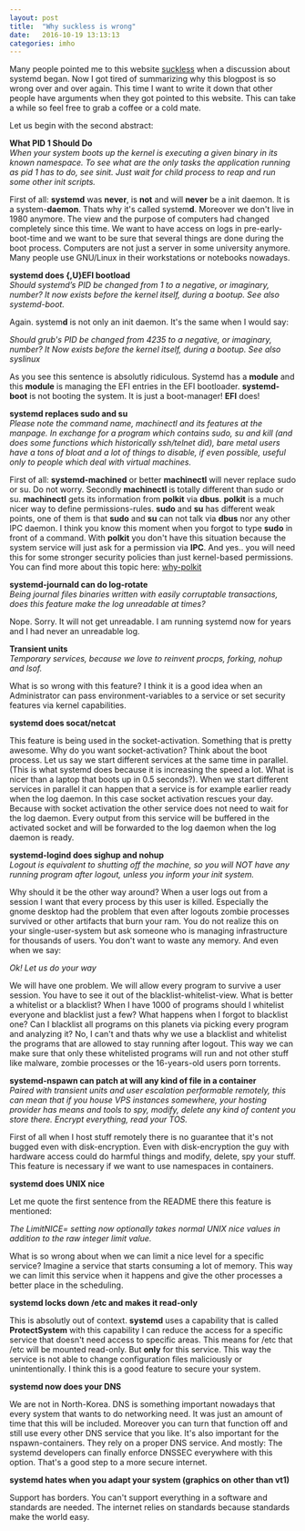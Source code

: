 ```yaml
---
layout: post
title:  "Why suckless is wrong"
date:   2016-10-19 13:13:13
categories: imho
---
```


Many people pointed me to this website [suckless](http://suckless.org/sucks/systemd) when a discussion about systemd
began. Now I got tired of summarizing why this blogpost is so wrong over
and over again. This time I want to write it down that other people have
arguments when they got pointed to this website. This can take a while
so feel free to grab a coffee or a cold mate.  
  
Let us begin with the second abstract:  
  
**What PID 1 Should Do**  
*When your system boots up the kernel is executing a given binary in its
known namespace. To see what are the only tasks the application running
as pid 1 has to do, see sinit. Just wait for child process to reap and
run some other init scripts.*  
  
First of all: **systemd** was **never**, is **not** and will **never**
be a init daemon. It is a system-**daemon**. Thats why it's called
system**d**. Moreover we don't live in 1980 anymore. The view and the
purpose of computers had changed completely since this time. We want to
have access on logs in pre-early-boot-time and we want to be sure that
several things are done during the boot process. Computers are not just
a server in some university anymore. Many people use GNU/Linux in their
workstations or notebooks nowadays.  

**systemd does {,U}EFI bootload**  
*Should systemd’s PID be changed from 1 to a negative, or imaginary,
number? It now exists before the kernel itself, during a bootup. See
also systemd-boot.*  
  
Again. system**d** is not only an init daemon. It's the same when I
would say:  
  
*Should grub's PID be changed from 4235 to a negative, or imaginary,
number? It Now exists before the kernel itself, during a bootup. See
also syslinux*  
  
As you see this sentence is absolutly ridiculous. Systemd has a
**module** and this **module** is managing the EFI entries in the EFI
bootloader. **systemd-boot** is not booting the system. It is just a
boot-manager! **EFI** does!  
  
**systemd replaces sudo and su**  
*Please note the command name, machinectl and its features at the
manpage. In exchange for a program which contains sudo, su and kill (and
does some functions which historically ssh/telnet did), bare metal users
have a tons of bloat and a lot of things to disable, if even possible,
useful only to people which deal with virtual machines.*  
  
First of all: **systemd-machined** or better **machinectl** will never
replace sudo or su. Do not worry. Secondly **machinectl** is totally
different than sudo or su. **machinectl** gets its information from
**polkit** via **dbus**. **polkit** is a much nicer way to define
permissions-rules. **sudo** and **su** has different weak points, one of
them is that **sudo** and **su** can not talk via **dbus** nor any other
IPC daemon. I think you know this moment when you forgot to type
**sudo** in front of a command. With **polkit** you don't have this
situation because the system service will just ask for a permission via
**IPC**. And yes.. you will need this for some stronger security
policies than just kernel-based permissions. You can find more about
this topic here:
[why-polkit](https://www.collabora.com/about-us/blog/2015/06/08/why-polkit-(or,-how-to-mount-a-disk-on-modern-linux))  
  
**systemd-journald can do log-rotate**  
*Being journal files binaries written with easily corruptable
transactions, does this feature make the log unreadable at times?*  
  
Nope. Sorry. It will not get unreadable. I am running systemd now for
years and I had never an unreadable log.  
  
**Transient units**  
*Temporary services, because we love to reinvent procps, forking, nohup
and lsof.*  
  
What is so wrong with this feature? I think it is a good idea when an
Administrator can pass environment-variables to a service or set
security features via kernel capabilities.  
  
**systemd does socat/netcat**  
  
This feature is being used in the socket-activation. Something that is
pretty awesome. Why do you want socket-activation? Think about the boot
process. Let us say we start different services at the same time in
parallel. (This is what systemd does because it is increasing the speed
a lot. What is nicer than a laptop that boots up in 0.5 seconds?). When
we start different services in parallel it can happen that a service is
for example earlier ready when the log daemon. In this case socket
activation rescues your day. Because with socket activation the other
service does not need to wait for the log daemon. Every output from this
service will be buffered in the activated socket and will be forwarded
to the log daemon when the log daemon is ready. 
  
**systemd-logind does sighup and nohup**  
*Logout is equivalent to shutting off the machine, so you will NOT have
any running program after logout, unless you inform your init system.*
  
Why should it be the other way around? When a user logs out from a
session I want that every process by this user is killed. Especially the
gnome desktop had the problem that even after logouts zombie processes
survived or other artifacts that burn your ram. You do not realize this
on your single-user-system but ask someone who is managing
infrastructure for thousands of users. You don't want to waste any
memory. And even when we say:  
  
*Ok! Let us do your way*
  
We will have one problem. We will allow every program to survive a user
session. You have to see it out of the blacklist-whitelist-view.
What is better a whitelist or a blacklist?
When I have 1000 of programs should I whitelist everyone and blacklist
just a few? What happens when I forgot to blacklist one? Can I blacklist
all programs on this planets via picking every program and analyzing it?
No, I can't and thats why we use a blacklist and whitelist the programs
that are allowed to stay running after logout. This way we can make sure
that only these whitelisted programs will run and not other stuff like
malware, zombie processes or the 16-years-old users porn torrents.  
  
**systemd-nspawn can patch at will any kind of file in a container**  
*Paired with transient units and user escalation performable remotely,
this can mean that if you house VPS instances somewhere, your hosting
provider has means and tools to spy, modify, delete any kind of content
you store there. Encrypt everything, read your TOS.*  
  
First of all when I host stuff remotely there is no guarantee that it's
not bugged even with disk-encryption. Even with disk-encryption the guy
with hardware access could do harmful things and modify, delete, spy
your stuff. This feature is necessary if we want to use namespaces in
containers.  
  
**systemd does UNIX nice**  
  
Let me quote the first sentence from the README there this feature is
mentioned:  
  
*The LimitNICE= setting now optionally takes normal UNIX nice values
in addition to the raw integer limit value.*  
  
What is so wrong about when we can limit a nice level for a specific
service? Imagine a service that starts consuming a lot of memory. This
way we can limit this service when it happens and give the other
processes a better place in the scheduling.  
  
**systemd locks down /etc and makes it read-only**  
  
This is absolutly out of context. **systemd** uses a capability that is
called **ProtectSystem** with this capability I can reduce the access
for a specific service that doesn't need access to specific areas. This
means for /etc that /etc will be mounted read-only. But **only** for
this service. This way the service is not able to change configuration
files maliciously or unintentionally. I think this is a good feature to
secure your system.  
  
**systemd now does your DNS**  
  
We are not in North-Korea. DNS is something important nowadays that
every system that wants to do networking need. It was just an amount of
time that this will be included. Moreover you can turn that function off
and still use every other DNS service that you like. It's also important
for the nspawn-containers. They rely on a proper DNS service. And
mostly: The systemd developers can finally enforce DNSSEC everywhere
with this option. That's a good step to a more secure internet.  
  
**systemd hates when you adapt your system (graphics on other than
vt1)**  
  
Support has borders. You can't support everything in a software and
standards are needed. The internet relies on standards because standards
make the world easy.  
  

